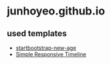 # junhoyeo.github.io

## used templates

- [startbootstrap-new-age](https://startbootstrap.com/template-overviews/new-age)
- [Simple Responsive Timeline](https://codepen.io/anon/pen/ZxPjRX)
